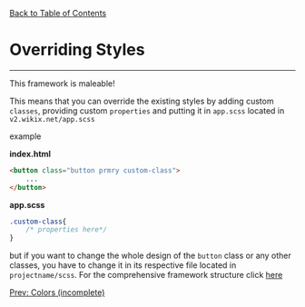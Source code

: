 [Back to Table of Contents](https://github.com/jkbicbic/XUI)

# Overriding Styles
----

This framework is maleable!

This means that you can override the existing styles by adding custom `classes`, providing custom `properties` and putting it in `app.scss` located in `v2.wikix.net/app.scss`

example

**index.html**
```HTML
<button class="button prmry custom-class">
    ...
</button>
```

**app.scss**
```CSS
.custom-class{
    /* properties here*/
}
```

but if you want to change the whole design of the `button` class or any other classes, you have to change it in its respective file located in `projectname/scss`. For the comprehensive framework structure click [here](https://github.com/jkbicbic/XUI#Framework-Structure)

[Prev: Colors (incomplete)](https://github.com/jkbicbic/XUI/blob/master/docs/Colors.md#Colors)
